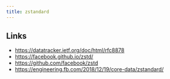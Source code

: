 ```yaml
---
title: zstandard
---
```


## Links

* https://datatracker.ietf.org/doc/html/rfc8878
* https://facebook.github.io/zstd/
* https://github.com/facebook/zstd
* https://engineering.fb.com/2018/12/19/core-data/zstandard/
